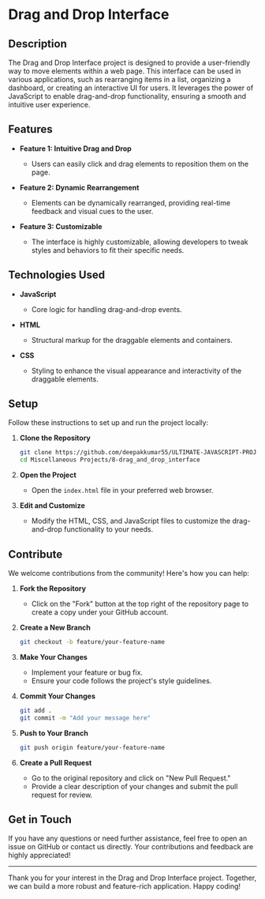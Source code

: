 # Drag and Drop Interface

## Description

The Drag and Drop Interface project is designed to provide a user-friendly way to move elements within a web page. This interface can be used in various applications, such as rearranging items in a list, organizing a dashboard, or creating an interactive UI for users. It leverages the power of JavaScript to enable drag-and-drop functionality, ensuring a smooth and intuitive user experience.

## Features

- **Feature 1: Intuitive Drag and Drop**
  - Users can easily click and drag elements to reposition them on the page.
  
- **Feature 2: Dynamic Rearrangement**
  - Elements can be dynamically rearranged, providing real-time feedback and visual cues to the user.

- **Feature 3: Customizable**
  - The interface is highly customizable, allowing developers to tweak styles and behaviors to fit their specific needs.

## Technologies Used

- **JavaScript**
  - Core logic for handling drag-and-drop events.
  
- **HTML**
  - Structural markup for the draggable elements and containers.
  
- **CSS**
  - Styling to enhance the visual appearance and interactivity of the draggable elements.

## Setup

Follow these instructions to set up and run the project locally:

1. **Clone the Repository**
   ```bash
   git clone https://github.com/deepakkumar55/ULTIMATE-JAVASCRIPT-PROJECT.git
   cd Miscellaneous Projects/8-drag_and_drop_interface
   ```

2. **Open the Project**
   - Open the `index.html` file in your preferred web browser.
   

3. **Edit and Customize**
   - Modify the HTML, CSS, and JavaScript files to customize the drag-and-drop functionality to your needs.

## Contribute

We welcome contributions from the community! Here's how you can help:

1. **Fork the Repository**
   - Click on the "Fork" button at the top right of the repository page to create a copy under your GitHub account.

2. **Create a New Branch**
   ```bash
   git checkout -b feature/your-feature-name
   ```

3. **Make Your Changes**
   - Implement your feature or bug fix.
   - Ensure your code follows the project's style guidelines.

4. **Commit Your Changes**
   ```bash
   git add .
   git commit -m "Add your message here"
   ```

5. **Push to Your Branch**
   ```bash
   git push origin feature/your-feature-name
   ```

6. **Create a Pull Request**
   - Go to the original repository and click on "New Pull Request."
   - Provide a clear description of your changes and submit the pull request for review.


## Get in Touch

If you have any questions or need further assistance, feel free to open an issue on GitHub or contact us directly. Your contributions and feedback are highly appreciated!

---

Thank you for your interest in the Drag and Drop Interface project. Together, we can build a more robust and feature-rich application. Happy coding!